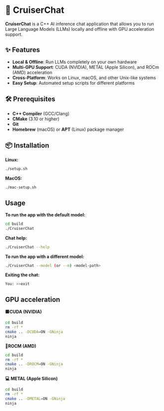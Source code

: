 # 🚀 CruiserChat

**CruiserChat** is a C++ AI inference chat application that allows you to run Large Language Models (LLMs) locally and offline with GPU acceleration support.

## ✨ Features

- **Local & Offline**: Run LLMs completely on your own hardware
- **Multi-GPU Support**: CUDA (NVIDIA), METAL (Apple Silicon), and ROCm (AMD) acceleration
- **Cross-Platform**: Works on Linux, macOS, and other Unix-like systems
- **Easy Setup**: Automated setup scripts for different platforms

## 🛠️ Prerequisites

- **C++ Compiler** (GCC/Clang)
- **CMake** (3.10 or higher)
- **Git**
- **Homebrew** (macOS) or **APT** (Linux) package manager

## 📦 Installation

**Linux:**
```bash
./setup.sh
```

**MacOS:**
```bash
./mac-setup.sh
```

## Usage

**To run the app with the default model:**
```bash
cd build
./CruiserChat
```

**Chat help:**
```bash
./CruiserChat --help
```

**To run the app with a different model:**
```bash
./CruiserChat --model (or --m) <model-path>
```

**Exiting the chat:**
```bash
You: >>exit
```

## GPU acceleration

**🟩CUDA (NVIDIA)**
```bash
cd build
rm -rf *
cmake .. -DCUDA=ON -GNinja 
ninja
```

**🔴ROCM (AMD)**
```bash
cd build
rm -rf *
cmake .. -DROCM=ON -GNinja 
ninja
```

**💻 METAL (Apple Silicon)**
```bash
cd build
rm -rf *
cmake .. -DMETAL=ON -GNinja 
ninja
```
